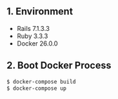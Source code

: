 ## 1. Environment

- Rails 7.1.3.3
- Ruby 3.3.3
- Docker 26.0.0

## 2. Boot Docker Process

```bash
$ docker-compose build
$ docker-compose up
```
